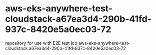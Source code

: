 # aws-eks-anywhere-test-cloudstack-a67ea3d4-290b-41fd-937c-8420e5a0ec03-72
repository for use with E2E test job aws-eks-anywhere-test-cloudstack:a67ea3d4-290b-41fd-937c-8420e5a0ec03-72
